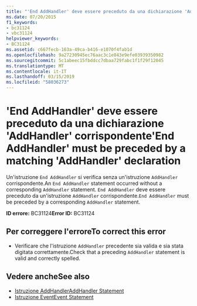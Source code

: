 ```yaml
---
title: "'End AddHandler' deve essere preceduto da una dichiarazione 'AddHandler' corrispondente"
ms.date: 07/20/2015
f1_keywords:
- bc31124
- vbc31124
helpviewer_keywords:
- BC31124
ms.assetid: c667fecb-163a-49ca-b416-e1070f4fab1d
ms.openlocfilehash: 9a27230945ec76aac3c1e843e9efe03939350982
ms.sourcegitcommit: 5c1abeec15fbddcc7dbaa729fabc1f1f29f12045
ms.translationtype: MT
ms.contentlocale: it-IT
ms.lasthandoff: 03/15/2019
ms.locfileid: "58036273"
---
```

# <a name="end-addhandler-must-be-preceded-by-a-matching-addhandler-declaration"></a><span data-ttu-id="935a5-102">'End AddHandler' deve essere preceduto da una dichiarazione 'AddHandler' corrispondente</span><span class="sxs-lookup"><span data-stu-id="935a5-102">'End AddHandler' must be preceded by a matching 'AddHandler' declaration</span></span>
<span data-ttu-id="935a5-103">Un'istruzione `End AddHandler` si verifica senza un'istruzione `AddHandler` corrispondente.</span><span class="sxs-lookup"><span data-stu-id="935a5-103">An `End AddHandler` statement occurred without a corresponding `AddHandler` statement.</span></span> <span data-ttu-id="935a5-104">`End AddHandler` deve essere preceduto da un'istruzione `AddHandler` corrispondente.</span><span class="sxs-lookup"><span data-stu-id="935a5-104">`End AddHandler` must be preceded by a corresponding `AddHandler` statement.</span></span>  
  
 <span data-ttu-id="935a5-105">**ID errore:** BC31124</span><span class="sxs-lookup"><span data-stu-id="935a5-105">**Error ID:** BC31124</span></span>  
  
## <a name="to-correct-this-error"></a><span data-ttu-id="935a5-106">Per correggere l'errore</span><span class="sxs-lookup"><span data-stu-id="935a5-106">To correct this error</span></span>  
  
-   <span data-ttu-id="935a5-107">Verificare che l'istruzione `AddHandler` precedente sia valida e sia stata digitata correttamente.</span><span class="sxs-lookup"><span data-stu-id="935a5-107">Check that a preceding `AddHandler` statement is valid and correctly spelled.</span></span>  
  
## <a name="see-also"></a><span data-ttu-id="935a5-108">Vedere anche</span><span class="sxs-lookup"><span data-stu-id="935a5-108">See also</span></span>

- [<span data-ttu-id="935a5-109">Istruzione AddHandler</span><span class="sxs-lookup"><span data-stu-id="935a5-109">AddHandler Statement</span></span>](../../visual-basic/language-reference/statements/addhandler-statement.md)
- [<span data-ttu-id="935a5-110">Istruzione Event</span><span class="sxs-lookup"><span data-stu-id="935a5-110">Event Statement</span></span>](../../visual-basic/language-reference/statements/event-statement.md)
